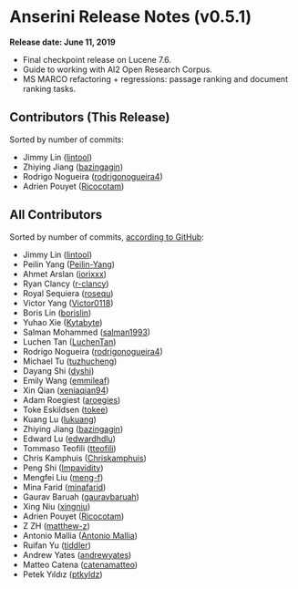 # Anserini Release Notes (v0.5.1)

**Release date: June 11, 2019**

+ Final checkpoint release on Lucene 7.6.
+ Guide to working with AI2 Open Research Corpus.
+ MS MARCO refactoring + regressions: passage ranking and document ranking tasks.

## Contributors (This Release)

Sorted by number of commits:

+ Jimmy Lin ([lintool](https://github.com/lintool))
+ Zhiying Jiang ([bazingagin](https://github.com/bazingagin))
+ Rodrigo Nogueira ([rodrigonogueira4](https://github.com/rodrigonogueira4))
+ Adrien Pouyet ([Ricocotam](https://github.com/Ricocotam))

## All Contributors

Sorted by number of commits, [according to GitHub](https://github.com/castorini/Anserini/graphs/contributors):

+ Jimmy Lin ([lintool](https://github.com/lintool))
+ Peilin Yang ([Peilin-Yang](https://github.com/Peilin-Yang))
+ Ahmet Arslan ([iorixxx](https://github.com/iorixxx))
+ Ryan Clancy ([r-clancy](https://github.com/r-clancy))
+ Royal Sequiera ([rosequ](https://github.com/rosequ))
+ Victor Yang ([Victor0118](https://github.com/Victor0118))
+ Boris Lin ([borislin](https://github.com/borislin))
+ Yuhao Xie ([Kytabyte](https://github.com/Kytabyte))
+ Salman Mohammed ([salman1993](https://github.com/salman1993))
+ Luchen Tan ([LuchenTan](https://github.com/LuchenTan))
+ Rodrigo Nogueira ([rodrigonogueira4](https://github.com/rodrigonogueira4))
+ Michael Tu ([tuzhucheng](https://github.com/tuzhucheng))
+ Dayang Shi ([dyshi](https://github.com/dyshi))
+ Emily Wang ([emmileaf](https://github.com/emmileaf))
+ Xin Qian ([xeniaqian94](https://github.com/xeniaqian94))
+ Adam Roegiest ([aroegies](https://github.com/aroegies))
+ Toke Eskildsen ([tokee](https://github.com/tokee))
+ Kuang Lu ([lukuang](https://github.com/lukuang))
+ Zhiying Jiang ([bazingagin](https://github.com/bazingagin))
+ Edward Lu ([edwardhdlu](https://github.com/edwardhdlu))
+ Tommaso Teofili ([tteofili](https://github.com/tteofili))
+ Chris Kamphuis ([Chriskamphuis](https://github.com/Chriskamphuis))
+ Peng Shi ([Impavidity](https://github.com/Impavidity))
+ Mengfei Liu ([meng-f](https://github.com/meng-f))
+ Mina Farid ([minafarid](https://github.com/minafarid))
+ Gaurav Baruah ([gauravbaruah](https://github.com/gauravbaruah))
+ Xing Niu ([xingniu](https://github.com/xingniu))
+ Adrien Pouyet ([Ricocotam](https://github.com/Ricocotam))
+ Z ZH ([matthew-z](https://github.com/matthew-z))
+ Antonio Mallia ([Antonio Mallia](https://github.com/amallia))
+ Ruifan Yu ([tiddler](https://github.com/tiddler))
+ Andrew Yates ([andrewyates](https://github.com/andrewyates))
+ Matteo Catena ([catenamatteo](https://github.com/catenamatteo))
+ Petek Yıldız ([ptkyldz](https://github.com/ptkyldz))
